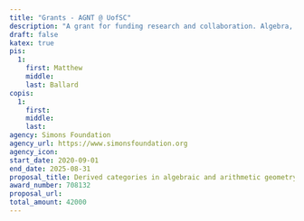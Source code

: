 ```yaml
---
title: "Grants - AGNT @ UofSC"
description: "A grant for funding research and collaboration. Algebra, Geometry, and Number Theory at the University of South Carolina. "
draft: false
katex: true
pis:
  1: 
    first: Matthew
    middle:
    last: Ballard
copis:
  1:
    first:
    middle:
    last: 
agency: Simons Foundation 
agency_url: https://www.simonsfoundation.org 
agency_icon:
start_date: 2020-09-01
end_date: 2025-08-31
proposal_title: Derived categories in algebraic and arithmetic geometry
award_number: 708132
proposal_url: 
total_amount: 42000
---
```

